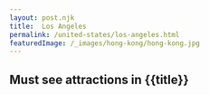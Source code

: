 ```yaml
---
layout: post.njk
title:  Los Angeles
permalink: /united-states/los-angeles.html
featuredImage: /_images/hong-kong/hong-kong.jpg
---
```

## Must see attractions in {{title}}